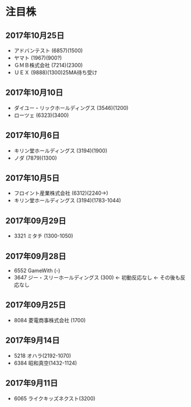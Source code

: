 # 注目株

## 2017年10月25日

- アドバンテスト (6857)(1500)
- ヤマト (1967)(900?)
- ＧＭＢ株式会社 (7214)(2300)
- ＵＥＸ (9888)(1300)25MA待ち受け


## 2017年10月10日

- ダイユー・リックホールディングス (3546)(1200)
- ローツェ (6323)(3400)

## 2017年10月6日

- キリン堂ホールディングス (3194)(1900)
- ノダ (7879)(1300)


## 2017年10月5日

- フロイント産業株式会社 (6312)(2240->)
- キリン堂ホールディングス (3194)(1783-1044)

## 2017年09月29日

- 3321 ミタチ (1300-1050)

## 2017年09月28日
- 6552 GameWith (-)
- 3647 ジー・スリーホールディングス (300) <- 初動反応なし <- その後も反応なし

## 2017年09月25日
- 8084 菱電商事株式会社 (1700)

## 2017年9月14日
- 5218 オハラ(2192-1070)
- 6384 昭和真空(1432-1124)

## 2017年9月11日
- 6065 ライクキッズネクスト(3200)
